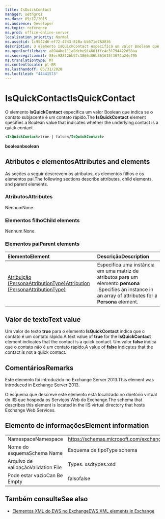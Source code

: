 ```yaml
---
title: IsQuickContact
manager: sethgros
ms.date: 09/17/2015
ms.audience: Developer
ms.topic: reference
ms.prod: office-online-server
localization_priority: Normal
ms.assetid: 1c9542d6-ef72-4743-828a-bb671e783836
description: O elemento IsQuickContact especifica um valor Boolean que indica se o contato subjacente é um contato rápido.
ms.openlocfilehash: a8944be111a8dcbe914601ffc4e31794422d58aa
ms.sourcegitcommit: 88ec988f2bb67c1866d06b361615f3674a24e795
ms.translationtype: MT
ms.contentlocale: pt-BR
ms.lasthandoff: 05/31/2020
ms.locfileid: "44441573"
---
```

# <a name="isquickcontact"></a><span data-ttu-id="649f2-103">IsQuickContact</span><span class="sxs-lookup"><span data-stu-id="649f2-103">IsQuickContact</span></span>

<span data-ttu-id="649f2-104">O elemento **IsQuickContact** especifica um valor Boolean que indica se o contato subjacente é um contato rápido.</span><span class="sxs-lookup"><span data-stu-id="649f2-104">The **IsQuickContact** element specifies a Boolean value that indicates whether the underlying contact is a quick contact.</span></span> 
  
```XML
<IsQuickContact>true | false</IsQuickContact>
```

 <span data-ttu-id="649f2-105">**boolean**</span><span class="sxs-lookup"><span data-stu-id="649f2-105">**boolean**</span></span>
## <a name="attributes-and-elements"></a><span data-ttu-id="649f2-106">Atributos e elementos</span><span class="sxs-lookup"><span data-stu-id="649f2-106">Attributes and elements</span></span>

<span data-ttu-id="649f2-107">As seções a seguir descrevem os atributos, os elementos filhos e os elementos pai.</span><span class="sxs-lookup"><span data-stu-id="649f2-107">The following sections describe attributes, child elements, and parent elements.</span></span>
  
### <a name="attributes"></a><span data-ttu-id="649f2-108">Atributos</span><span class="sxs-lookup"><span data-stu-id="649f2-108">Attributes</span></span>

<span data-ttu-id="649f2-109">Nenhum</span><span class="sxs-lookup"><span data-stu-id="649f2-109">None.</span></span>
  
### <a name="child-elements"></a><span data-ttu-id="649f2-110">Elementos filho</span><span class="sxs-lookup"><span data-stu-id="649f2-110">Child elements</span></span>

<span data-ttu-id="649f2-111">Nenhum.</span><span class="sxs-lookup"><span data-stu-id="649f2-111">None.</span></span>
  
### <a name="parent-elements"></a><span data-ttu-id="649f2-112">Elementos pai</span><span class="sxs-lookup"><span data-stu-id="649f2-112">Parent elements</span></span>

|<span data-ttu-id="649f2-113">**Elemento**</span><span class="sxs-lookup"><span data-stu-id="649f2-113">**Element**</span></span>|<span data-ttu-id="649f2-114">**Descrição**</span><span class="sxs-lookup"><span data-stu-id="649f2-114">**Description**</span></span>|
|:-----|:-----|
|[<span data-ttu-id="649f2-115">Atribuição (PersonaAttributionType)</span><span class="sxs-lookup"><span data-stu-id="649f2-115">Attribution (PersonaAttributionType)</span></span>](attribution-personaattributiontype.md) <br/> |<span data-ttu-id="649f2-116">Especifica uma instância em uma matriz de atributos para um elemento **persona** .</span><span class="sxs-lookup"><span data-stu-id="649f2-116">Specifies an instance in an array of attributes for a **Persona** element.</span></span>  <br/> |
   
## <a name="text-value"></a><span data-ttu-id="649f2-117">Valor de texto</span><span class="sxs-lookup"><span data-stu-id="649f2-117">Text value</span></span>

<span data-ttu-id="649f2-118">Um valor de texto **true** para o elemento **IsQuickContact** indica que o contato é um contato rápido.</span><span class="sxs-lookup"><span data-stu-id="649f2-118">A text value of **true** for the **IsQuickContact** element indicates that the contact is a quick contact.</span></span> <span data-ttu-id="649f2-119">Um valor **false** indica que o contato não é um contato rápido.</span><span class="sxs-lookup"><span data-stu-id="649f2-119">A value of **false** indicates that the contact is not a quick contact.</span></span> 
  
## <a name="remarks"></a><span data-ttu-id="649f2-120">Comentários</span><span class="sxs-lookup"><span data-stu-id="649f2-120">Remarks</span></span>

<span data-ttu-id="649f2-121">Este elemento foi introduzido no Exchange Server 2013.</span><span class="sxs-lookup"><span data-stu-id="649f2-121">This element was introduced in Exchange Server 2013.</span></span>
  
<span data-ttu-id="649f2-122">O esquema que descreve este elemento está localizado no diretório virtual do IIS que hospeda os Serviços Web do Exchange.</span><span class="sxs-lookup"><span data-stu-id="649f2-122">The schema that describes this element is located in the IIS virtual directory that hosts Exchange Web Services.</span></span>
  
## <a name="element-information"></a><span data-ttu-id="649f2-123">Elemento de informações</span><span class="sxs-lookup"><span data-stu-id="649f2-123">Element information</span></span>

|||
|:-----|:-----|
|<span data-ttu-id="649f2-124">Namespace</span><span class="sxs-lookup"><span data-stu-id="649f2-124">Namespace</span></span>  <br/> |https://schemas.microsoft.com/exchange/services/2006/types  <br/> |
|<span data-ttu-id="649f2-125">Nome do esquema</span><span class="sxs-lookup"><span data-stu-id="649f2-125">Schema Name</span></span>  <br/> |<span data-ttu-id="649f2-126">Esquema de tipo</span><span class="sxs-lookup"><span data-stu-id="649f2-126">Type schema</span></span>  <br/> |
|<span data-ttu-id="649f2-127">Arquivo de validação</span><span class="sxs-lookup"><span data-stu-id="649f2-127">Validation File</span></span>  <br/> |<span data-ttu-id="649f2-128">Types. xsd</span><span class="sxs-lookup"><span data-stu-id="649f2-128">types.xsd</span></span>  <br/> |
|<span data-ttu-id="649f2-129">Pode estar vazio</span><span class="sxs-lookup"><span data-stu-id="649f2-129">Can Be Empty</span></span>  <br/> |<span data-ttu-id="649f2-130">falso</span><span class="sxs-lookup"><span data-stu-id="649f2-130">false</span></span>  <br/> |
   
## <a name="see-also"></a><span data-ttu-id="649f2-131">Também consulte</span><span class="sxs-lookup"><span data-stu-id="649f2-131">See also</span></span>



- [<span data-ttu-id="649f2-132">Elementos XML do EWS no Exchange</span><span class="sxs-lookup"><span data-stu-id="649f2-132">EWS XML elements in Exchange</span></span>](ews-xml-elements-in-exchange.md)

